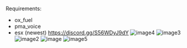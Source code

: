 Requirements:
  - ox_fuel
  - pma_voice
  - esx (newest)
https://discord.gg/S56WDyJ9dY
![image4](https://github.com/user-attachments/assets/884e3ef3-4d63-440c-affe-49e994263535)
![image3](https://github.com/user-attachments/assets/c5a5d01d-a08a-4589-96bb-c045cd99c647)
![image2](https://github.com/user-attachments/assets/dfd6cc16-1381-4060-aef8-13ae276dbff0)
![image](https://github.com/user-attachments/assets/7d9afdce-f175-44a3-9dfc-1213299f0b24)
![image5](https://github.com/user-attachments/assets/f8412945-c694-4db5-bf08-1d325cc76edc)


